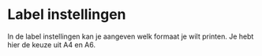 # Label instellingen

In de label instellingen kan je aangeven welk formaat je wilt printen. Je hebt
hier de keuze uit A4 en A6.

<MPImg src="/documentation/shopware/shopware-label-instellingen.jpg" alt="Shopware label instellingen" />
